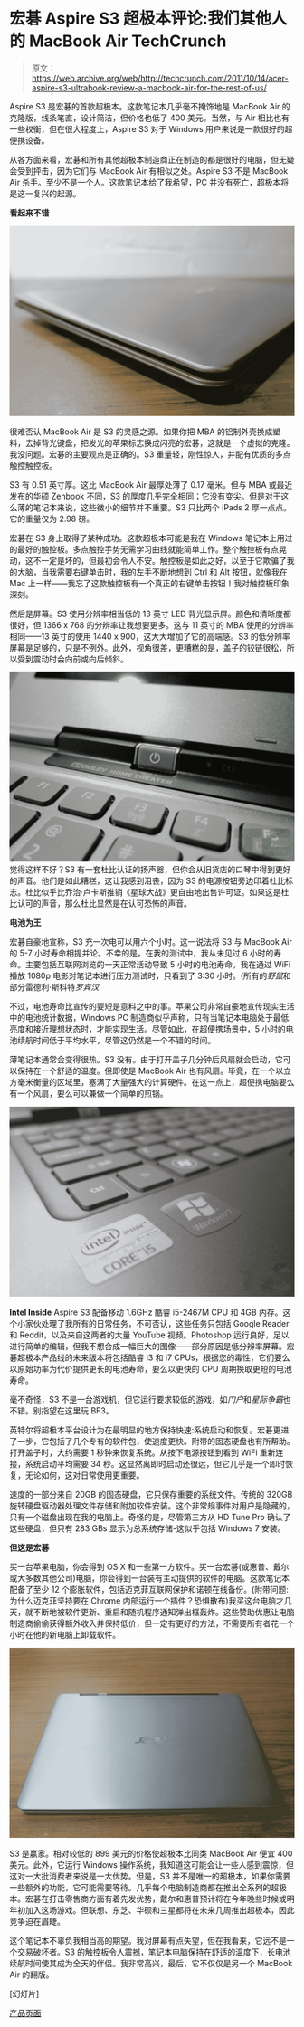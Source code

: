 # 宏碁 Aspire S3 超极本评论:我们其他人的 MacBook Air TechCrunch

> 原文：<https://web.archive.org/web/http://techcrunch.com/2011/10/14/acer-aspire-s3-ultrabook-review-a-macbook-air-for-the-rest-of-us/>

Aspire S3 是宏碁的首款超极本。这款笔记本几乎毫不掩饰地是 MacBook Air 的克隆版，线条笔直，设计简洁，但价格也低了 400 美元。当然，与 Air 相比也有一些权衡，但在很大程度上，Aspire S3 对于 Windows 用户来说是一款很好的超便携设备。

从各方面来看，宏碁和所有其他超极本制造商正在制造的都是很好的电脑，但无疑会受到抨击，因为它们与 MacBook Air 有相似之处。Aspire S3 不是 MacBook Air 杀手。至少不是一个人。这款笔记本给了我希望，PC 并没有死亡，超极本将是这一复兴的起源。

**看起来不错**

![](img/c6d113b7a08ba59c501d25b03e04aa0f.png "Acer Aspire S3")

很难否认 MacBook Air 是 S3 的灵感之源。如果你把 MBA 的铝制外壳换成塑料，去掉背光键盘，把发光的苹果标志换成闪亮的宏碁，这就是一个虚拟的克隆。我没问题。宏碁的主要观点是正确的。S3 重量轻，刚性惊人，并配有优质的多点触控触控板。

S3 有 0.51 英寸厚。这比 MacBook Air 最厚处薄了 0.17 毫米。但与 MBA 或最近发布的华硕 Zenbook 不同，S3 的厚度几乎完全相同；它没有变尖。但是对于这么薄的笔记本来说，这些微小的细节并不重要。S3 只比两个 iPads 2 厚一点点。它的重量仅为 2.98 磅。

宏碁在 S3 身上取得了某种成功。这款超极本可能是我在 Windows 笔记本上用过的最好的触控板。多点触控手势无需学习曲线就能简单工作。整个触控板有点晃动，这不一定是坏的，但最初会令人不安。触控板是如此之好，以至于它欺骗了我的大脑，当我需要右键单击时，我的左手不断地想到 Ctrl 和 Alt 按钮，就像我在 Mac 上一样——我忘了这款触控板有一个真正的右键单击按钮！我对触控板印象深刻。

然后是屏幕。S3 使用分辨率相当低的 13 英寸 LED 背光显示屏。颜色和清晰度都很好，但 1366 x 768 的分辨率让我想要更多。这与 11 英寸的 MBA 使用的分辨率相同——13 英寸的使用 1440 x 900，这大大增加了它的高端感。S3 的低分辨率屏幕是足够的，只是不例外。此外，视角很差，更糟糕的是，盖子的铰链很松，所以受到震动时会向前或向后倾斜。

![](img/c8f28ac84d94ed89667f6b1fc540f1cd.png "Dolby Sound? More like horrible sound.")
觉得这样不好？S3 有一套杜比认证的扬声器，但你会从旧货店的口琴中得到更好的声音。他们是如此糟糕，这让我感到沮丧，因为 S3 的电源按钮旁边印着杜比标志。杜比似乎比乔治·卢卡斯推销《星球大战》更自由地出售许可证。如果这是杜比认可的声音，那么杜比显然是在认可恐怖的声音。

**电池为王**

宏碁自豪地宣称，S3 充一次电可以用六个小时。这一说法将 S3 与 MacBook Air 的 5-7 小时寿命相提并论。不幸的是，在我的测试中，我从未见过 6 小时的寿命。主要包括互联网浏览的一天正常活动导致 5 小时的电池寿命。我在通过 WiFi 播放 1080p 电影对笔记本进行压力测试时，只看到了 3:30 小时。(所有的*野鼠*和部分雷德利·斯科特*罗宾汉*

不过，电池寿命比宣传的要短是意料之中的事。苹果公司非常自豪地宣传现实生活中的电池统计数据，Windows PC 制造商似乎声称，只有当笔记本电脑处于最低亮度和接近理想状态时，才能实现生活。尽管如此，在超便携场景中，5 小时的电池续航时间低于平均水平，尽管这仍然是一个不错的时间。

薄笔记本通常会变得很热。S3 没有。由于打开盖子几分钟后风扇就会启动，它可以保持在一个舒适的温度。但即使是 MacBook Air 也有风扇。毕竟，在一个以立方毫米衡量的区域里，塞满了大量强大的计算硬件。在这一点上，超便携电脑要么有一个风扇，要么可以兼做一个简单的煎锅。

![](img/1ac34098cb79de140848ea0f601b3a1e.png "Core i5 Power")

**Intel Inside** 
Aspire S3 配备移动 1.6GHz 酷睿 i5-2467M CPU 和 4GB 内存。这个小家伙处理了我所有的日常任务，不可否认，这些任务只包括 Google Reader 和 Reddit，以及来自这两者的大量 YouTube 视频。Photoshop 运行良好，足以进行简单的编辑，但我不想合成一幅巨大的图像——部分原因是低分辨率屏幕。宏碁超极本产品线的未来版本将包括酷睿 i3 和 i7 CPUs，根据您的毒性，它们要么以原始功率为代价提供更长的电池寿命，要么以更快的 CPU 周期换取更短的电池寿命。

毫不奇怪，S3 不是一台游戏机，但它运行要求较低的游戏，如*门户*和*星际争霸*也不错。别指望在这里玩 BF3。

英特尔将超极本平台设计为在最明显的地方保持快速:系统启动和恢复。宏碁更进了一步，它包括了几个专有的软件包，使速度更快。附带的固态硬盘也有所帮助。打开盖子时，大约需要 1 秒钟来恢复系统。从按下电源按钮到看到 WiFi 重新连接，系统启动平均需要 34 秒。这显然离即时启动还很远，但它几乎是一个即时恢复，无论如何，这对日常使用更重要。

速度的一部分来自 20GB 的固态硬盘，它只保存重要的系统文件。传统的 320GB 旋转硬盘驱动器处理文件存储和附加软件安装。这个非常规事件对用户是隐藏的，只有一个磁盘出现在我的电脑上。奇怪的是，尽管第三方从 HD Tune Pro 确认了这些硬盘，但只有 283 GBs 显示为总系统存储-这似乎包括 Windows 7 安装。

**但这是宏碁**

买一台苹果电脑，你会得到 OS X 和一些第一方软件。买一台宏碁(或惠普、戴尔或大多数其他公司)电脑，你会得到一台装有主动提供的软件的电脑。这款笔记本配备了至少 12 个膨胀软件，包括迈克菲互联网保护和诺顿在线备份。(附带问题:为什么迈克菲坚持要在 Chrome 内部运行一个插件？恐惧散布)我买这台电脑才几天，就不断地被软件更新、重启和随机程序通知弹出框轰炸。这些赞助优惠让电脑制造商偷偷获得额外收入并保持低价，但一定有更好的方法，不需要所有者花一个小时在他的新电脑上卸载软件。

![](img/096a59ec32748f9b0a0e3c4450d9e564.png "Acer Aspire S3")

S3 是赢家。相对较低的 899 美元的价格使超极本比同类 MacBook Air 便宜 400 美元。此外，它运行 Windows 操作系统，我知道这可能会让一些人感到震惊，但这对一大批消费者来说是一大优势。但是，S3 并不是唯一的超极本，如果你需要一些额外的功能，它可能需要等待。几乎每个电脑制造商都在推出全系列的超极本。宏碁在打击零售商方面有着先发优势，戴尔和惠普预计将在今年晚些时候或明年初加入这场游戏。但联想、东芝、华硕和三星都将在未来几周推出超极本，因此竞争迫在眉睫。

这个笔记本不辜负我相当高的期望。我对屏幕有点失望，但在我看来，它远不是一个交易破坏者。S3 的触控板令人震撼，笔记本电脑保持在舒适的温度下，长电池续航时间使其成为全天的伴侣。我非常高兴，最后，它不仅仅是另一个 MacBook Air 的翻版。

[幻灯片]

[产品页面](https://web.archive.org/web/20230205003557/http://us.acer.com/ac/en/US/content/s-series-home)